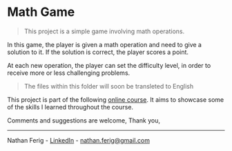 # Math Game

> This project is a simple game involving math operations.

In this game, the player is given a math operation and need to give a solution to it. If the solution is correct, the player scores a point.

At each new operation, the player can set the difficulty level, in order to receive more or less challenging problems.

> The files within this folder will soon be transleted to English

This project is part of the following [online course](https://www.udemy.com/course/curso-de-programacao-em-python-do-basico-ao-avancado/ "Online Course"). It aims to showcase some of the skills I learned throughout the course.

Comments and suggestions are welcome,
Thank you,

---

Nathan Ferig - [LinkedIn](https://www.linkedin.com/in/nathanferig/ "LinkedIn") - nathan.ferig@gmail.com